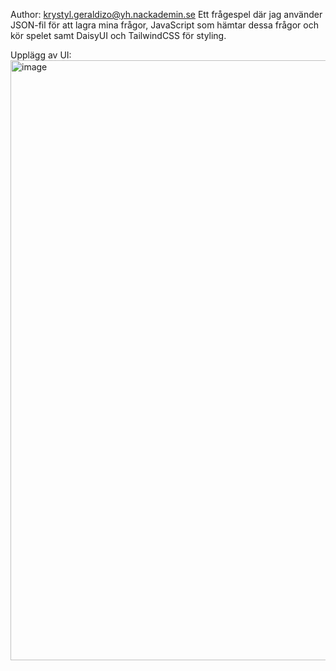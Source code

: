 Author: krystyl.geraldizo@yh.nackademin.se
Ett frågespel där jag använder JSON-fil för att lagra mina frågor, JavaScript som hämtar dessa frågor och kör spelet samt DaisyUI och TailwindCSS för styling.

Upplägg av UI:
<img width="960" alt="image" src="https://github.com/user-attachments/assets/6c426794-a7f9-4e91-b591-27a8098fd267" />
